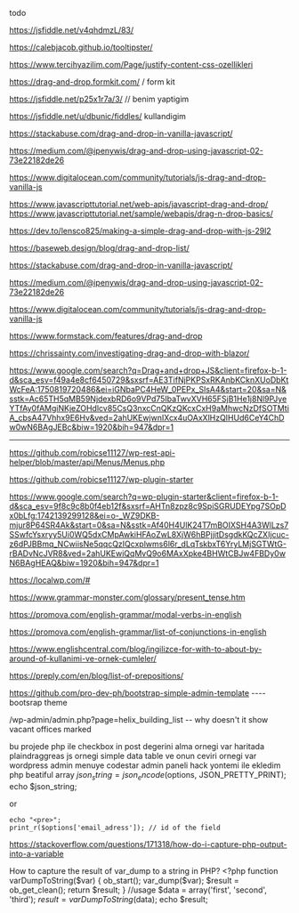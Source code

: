 






todo 

https://jsfiddle.net/v4qhdmzL/83/


https://calebjacob.github.io/tooltipster/


https://www.tercihyazilim.com/Page/justify-content-css-ozellikleri



https://drag-and-drop.formkit.com/  / form kit 

https://jsfiddle.net/p25x1r7a/3/   // benim yaptigim 


https://jsfiddle.net/u/dbunic/fiddles/  kullandigim 

https://stackabuse.com/drag-and-drop-in-vanilla-javascript/

https://medium.com/@ipenywis/drag-and-drop-using-javascript-02-73e22182de26

https://www.digitalocean.com/community/tutorials/js-drag-and-drop-vanilla-js

https://www.javascripttutorial.net/web-apis/javascript-drag-and-drop/
https://www.javascripttutorial.net/sample/webapis/drag-n-drop-basics/

https://dev.to/lensco825/making-a-simple-drag-and-drop-with-js-29l2

https://baseweb.design/blog/drag-and-drop-list/

https://stackabuse.com/drag-and-drop-in-vanilla-javascript/

https://medium.com/@ipenywis/drag-and-drop-using-javascript-02-73e22182de26

https://www.digitalocean.com/community/tutorials/js-drag-and-drop-vanilla-js

https://www.formstack.com/features/drag-and-drop

https://chrissainty.com/investigating-drag-and-drop-with-blazor/


https://www.google.com/search?q=Drag+and+drop+JS&client=firefox-b-1-d&sca_esv=f49a4e8cf6450729&sxsrf=AE3TifNjPKPSxRKAnbKCknXUoDbKtWcFeA:1750819720486&ei=iGNbaPC4HeW_0PEPx_SlsA4&start=20&sa=N&sstk=Ac65TH5qMB59NjdexbRD6o9VPd75IbaTwvXVH65FSjB1He1j8Nl9PJyeYTfAy0fAMgiNKjeZOHdlcv85CsQ3nxcCnQKzQKcxCxH9aMhwcNzDfSOTMtiA_cbsA47Vhhx9E6Hv&ved=2ahUKEwjwnIXcx4uOAxXlHzQIHUd6CeY4ChDw0wN6BAgJEBc&biw=1920&bih=947&dpr=1


-------




https://github.com/robicse11127/wp-rest-api-helper/blob/master/api/Menus/Menus.php

https://github.com/robicse11127/wp-plugin-starter


https://www.google.com/search?q=wp-plugin-starter&client=firefox-b-1-d&sca_esv=9f8c9c8b0f4eb12f&sxsrf=AHTn8zpz8c9SpiSGRUDEYpg7SOpDx0bLfg:1742139299128&ei=o-_WZ9DKB-mjur8P64SR4Ak&start=0&sa=N&sstk=Af40H4UlK24T7mBOIXSH4A3WlLzs7SSwfcYsxryy5Ui0WQ5dxCMpAwkiHFAoZwL8XjW6hBPjjitDsgdkKQcZXIjcuc-z6dPJBBmq_NCwiisNe5qqcQzIQcxplwms6l6r_dLqTskbxT6YryLMjSGTWtG-rBADvNcJVR8&ved=2ahUKEwiQqMvQ9o6MAxXpke4BHWtCBJw4FBDy0wN6BAgHEAQ&biw=1920&bih=947&dpr=1

https://localwp.com/#


https://www.grammar-monster.com/glossary/present_tense.htm





https://promova.com/english-grammar/modal-verbs-in-english


https://promova.com/english-grammar/list-of-conjunctions-in-english

        
https://www.englishcentral.com/blog/ingilizce-for-with-to-about-by-around-of-kullanimi-ve-ornek-cumleler/


https://preply.com/en/blog/list-of-prepositions/

   

   https://github.com/pro-dev-ph/bootstrap-simple-admin-template    ---- bootsrap theme 

















































/wp-admin/admin.php?page=helix_building_list  -- why doesn't it show vacant offices marked


bu projede php ile checkbox in post degerini  alma  ornegi var 
haritada plaindraggreas js ornegi 
simple data table ve onun ceviri ornegi var 
wordpress admin menuye codestar admin paneli hack yontemi ile ekledim 
php beatiful array
    $json_string = json_encode($options, JSON_PRETTY_PRINT);
echo   $json_string;

or 

    echo "<pre>";
    print_r($options['email_adress']); // id of the field



https://stackoverflow.com/questions/171318/how-do-i-capture-php-output-into-a-variable



How to capture the result of var_dump to a string in PHP?
    <?php
   function varDumpToString($var) {
      ob_start();
      var_dump($var);
      $result = ob_get_clean();
      return $result;
   }
   //usage
   $data = array('first', 'second', 'third');
   $result = varDumpToString($data);
   echo $result;